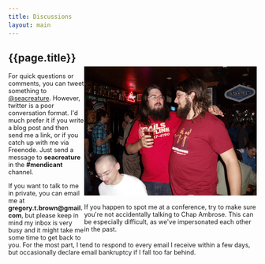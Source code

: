 ```yaml
---
title: Discussions
layout: main
---
```


<div style="width: 350px; float: right; margin-top: 45px">
<img src="/images/chap.jpg">

<p style="font-size: 0.9em">If you happen to spot me at a conference, try to make sure you're not accidentally talking to Chap Ambrose. This can be especially difficult, as we've impersonated each other in the past.</p>
</div>

<div style="width: 400; height: 425px;">
<h2>{{page.title}}</h2>

<div style="font-size: 0.9em;">
<p>For quick questions or comments, you can tweet something to <a
href="http://twitter.com/seacreature">@seacreature</a>.
However, twitter is a poor conversation format. I'd much prefer it if you
write a blog post and then send me a link, or if you catch up with me
via Freenode. Just send a message to <b>seacreature</b> in the
<b>#mendicant</b> channel.</p>

<p>If you want to talk to me in private, you can email me at
<b>gregory.t.brown@gmail.com</b>, but please keep in mind my inbox is very busy and
it might take me some time to get back to you. For the most part,
I tend to respond to every email I receive within a few days, but occasionally
declare email bankruptcy if I fall too far behind.</p>

</div>

</div>
